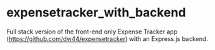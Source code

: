 # expensetracker_with_backend

Full stack version of the front-end only Expense Tracker app (https://github.com/dw44/expensetracker) with an Express.js backend.
